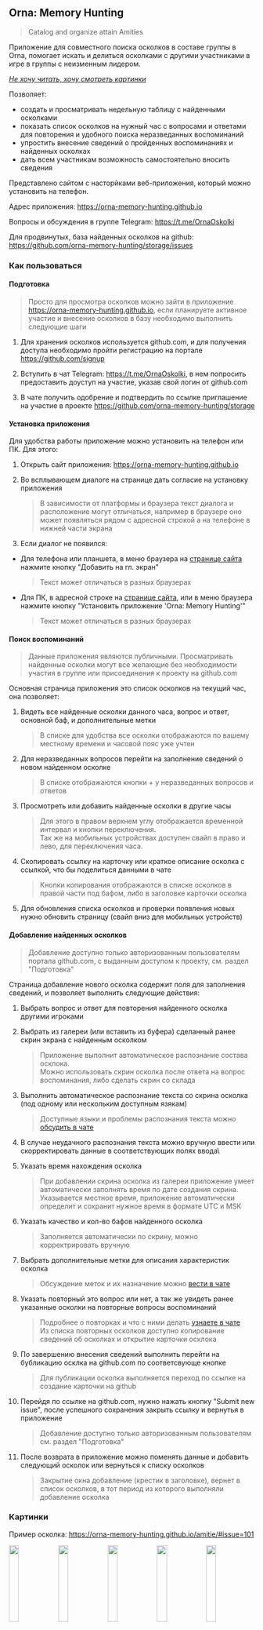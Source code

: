 ## Orna: Memory Hunting

> Catalog and organize attain Amities

Приложение для совместного поиска осколков в составе группы в Orna, помогает искать и делиться осколками с другими участниками в игре в группы с неизменным лидером.

_[Не хочу читать, хочу смотреть картинки](#картинки)_

Позволяет:

-   создать и просматривать недельную таблицу с найденными осколками
-   показать список осколков на нужный час с вопросами и ответами для повторения и удобного поиска неразведанных воспоминаний
-   упростить внесение сведений о пройденных воспоминаниях и найденных осколках
-   дать всем участникам возможность самостоятельно вносить сведения

Представлено сайтом с насторйками веб-приложения, который можно установить на телефон.

Адрес приложения: <https://orna-memory-hunting.github.io>

Вопросы и обсуждения в группе Telegram: <https://t.me/OrnaOskolki>

Для продвинутых, база найденных осколков на github: <https://github.com/orna-memory-hunting/storage/issues>

### Как пользоваться

#### Подготовка

> Просто для просмотра осколков можно зайти в приложение <https://orna-memory-hunting.github.io>, если планируете активное участие и внесение осколков в базу необходимо выполнить следующие шаги

1.  Для хранения осколков используется github.com, и для получения доступа необходимо пройти регистрацию на портале <https://github.com/signup>

2.  Вступить в чат Telegram: <https://t.me/OrnaOskolki>, в нем попросить предоставить доуступ на участие, указав свой логин от github.com

3.  В чате получить одобрение и подтвердить по ссылке приглашение на участие в проекте <https://github.com/orna-memory-hunting/storage>

#### Установка приложения

Для удобства работы приложение можно установить на телефон или ПК. Для этого:

1.  Открыть сайт приложения: <https://orna-memory-hunting.github.io>

2.  Во всплывающем диалоге на странице дать согласие на установку приложения
    > В зависимости от платформы и браузера текст диалога и расположение могут отличаться,
    > например в браузере оно может появляться рядом с адресной строкой а на телефоне в нижней части экрана

3.  Если диалог не появился:

-   Для телефона или планшета, в меню браузера на [странице сайта](https://orna-memory-hunting.github.io) нажмите кнопку "Добавить на гл. экран"
    > Текст может отличаться в разных браузерах

-   Для ПК, в адресной строке на [странице сайта](https://orna-memory-hunting.github.io), или в меню браузера нажмите кнопку "Установить приложение 'Orna: Memory Hunting'"
    > Текст может отличаться в разных браузерах

#### Поиск воспоминаний

> Данные приложения являются публичными. Просматривать найденные осколки могут все желающие без необходимости участия в группе или присоединения к проекту на github.com

Основная страница приложения это список осколков на текущий час, она позволяет:

1.  Видеть все найденные осколки данного часа, вопрос и ответ, основной баф, и дополнительные метки
    > В списке для удобства все осколки отображаются по вашему местному времени и часовой пояс уже учтен

2.  Для неразведанных вопросов перейти на заполнение сведений о новом найденном осколке
    > В списке отображаются кнопки + у неразведанных вопросов и ответов

3.  Просмотреть или добавить найденные осколки в другие часы
    > Для этого в правом верхнем углу отображается временной интервал и кнопки переключения.<br>
    > Так же на мобильных устройствах доступен свайп в право и лево, для переключения часа.

4.  Скопировать ссылку на карточку или краткое описание осколка с ссылкой, что бы поделиться данными в чате
    > Кнопки копирования отображаются в списке осколков в правой части под бафом, либо в заголовке карточки осколка

5.  Для обновления списка осколков и проверки появления новых нужно обновить страницу (свайп вниз для мобильных устройств)

#### Добавление найденных осколков

> Добавление доступно только авторизованным пользователям портала github.com, с выданным доступом к проекту, см. раздел "Подготовка"

Страница добавление нового осколка содержит поля для заполнения сведений, и позволяет выполнить следующие действия:

1.  Выбрать вопрос и ответ для повторения найденного осколка другими игроками

2.  Выбрать из галереи (или вставить из буфера) сделанный ранее скрин экрана с найденным осколком
    > Приложение выполнит автоматическое распознание состава осклока.<br>
    > Можно использовать скрин осколка после ответа на вопрос воспоминания, либо сделать скрин со склада

3.  Выполнить автоматическое распознание текста со скрина осколка (под одному или нескольким доступным язякам)
    > Доступные языки и проблемы распознания текста можно [обсудить в чате](https://t.me/OrnaOskolki)

4.  В случае неудачного распознания текста можно вручную ввести или скорректировать данные в соответствующих полях ввода\\

5.  Указать время нахождения осколка
    > При добавлении скрина осколка из галереи приложение умеет автоматически заполнять время по дате создания скрина.<br>
    > Указывается местное время, приложение автоматически определит и сохранит нужное время в формате UTC и MSK

6.  Указать качество и кол-во бафов найденного осколка
    > Заполняется автоматически по скрину, можно корректрировать вручную

7.  Выбрать дополнительные метки для описания характеристик осколка
    > Обсуждение меток и их назначение можно [вести в чате](https://t.me/OrnaOskolki)

8.  Указать повторный это вопрос или нет, а так же увидеть ранее указанные осколки на повторные вопросы воспоминаний
    > Подробнее о повторках и что с ними делать [узнаете в чате](https://t.me/OrnaOskolki)<br>
    > Из списка повторных осколков доступно копирование сведений об осколках и открытие карточки осклока

9.  По завершению внесения сведений выполнить перейти на бубликацию осклка на github.com по соответсвующе кнопке
    > Для публикации осколка выполняется переход по ссылке на создание карточки на github

10. Перейдя по ссылке на github.com, нужно нажать кнопку "Submit new issue", после успешного сохранения закрыть ссылку и вернутья в приложение
    > Добавление доступно только авторизованным пользователям см. раздел "Подготовка"<br>

11. После возврата в приложение можно поменять данные и добавить следующий осколок или вернуться к списку осколков
    > Закрытие окна добавление (крестик в заголовке), вернет в список осколков, в тот период из которого выполняли добавление осколка

### Картинки

Пример осколка: <https://orna-memory-hunting.github.io/amitie/#issue=101>

<img src="https://user-images.githubusercontent.com/3082812/200195997-f5245f94-f8a9-422a-9c4e-6558b3a49ad1.jpg" width="20%"><img src="https://user-images.githubusercontent.com/3082812/200196005-d5ce132f-bc72-4f9f-be67-10d29cbe9395.jpg" width="20%"><img src="https://user-images.githubusercontent.com/3082812/200196012-df249dd6-5169-4d67-919b-8efcfba4ae06.jpg" width="20%"><img src="https://user-images.githubusercontent.com/3082812/200196046-76c533c9-90e6-488f-8565-161d0bbdf652.jpg" width="20%"><img src="https://user-images.githubusercontent.com/3082812/200196540-3396faa1-ad7c-4da9-bf2b-a7bdbd72edf5.jpg" width="20%">
